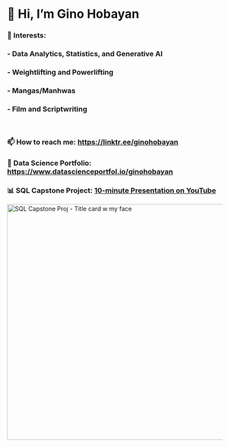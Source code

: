 # 👋 Hi, I’m Gino Hobayan

### 👀 Interests:
###  - **Data Analytics, Statistics, and Generative AI**
###  - **Weightlifting and Powerlifting**
###  - **Mangas/Manhwas**
###  - **Film and Scriptwriting**

<br>

### 📫 How to reach me: https://linktr.ee/ginohobayan

### 💼 Data Science Portfolio: https://www.datascienceportfol.io/ginohobayan

### 📊 SQL Capstone Project: [10-minute Presentation on YouTube](https://youtu.be/DYzXV9tT7Ys?si=LA3mt1gthwDurzIW)

<img width="550" alt="SQL Capstone Proj - Title card w my face" src="https://github.com/Gino-Freud-Hobayan/Gino-Freud-Hobayan/assets/117270964/649f1637-2b43-4bb9-8075-b70687fee144">




<!---
Gino-Freud-Hobayan/Gino-Freud-Hobayan is a ✨ special ✨ repository because its `README.md` (this file) appears on your GitHub profile.
You can click the Preview link to take a look at your changes.
--->
